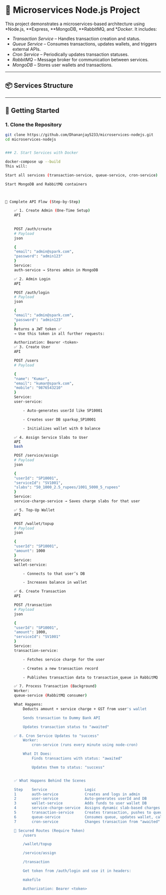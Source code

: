 # 🧩 Microservices Node.js Project

This project demonstrates a microservices-based architecture using *Node.js, **Express, **MongoDB, **RabbitMQ, and **Docker*. It includes:

- *Transaction Service* – Handles transaction creation and status.
- *Queue Service* – Consumes transactions, updates wallets, and triggers external APIs.
- *Cron Service* – Periodically updates transaction statuses.
- *RabbitMQ* – Message broker for communication between services.
- *MongoDB* – Stores user wallets and transactions.

---

## 📦 Services Structure

---

## 🚀 Getting Started

### 1. Clone the Repository

```bash
git clone https://github.com/Dhananjay5233/microservices-nodejs.git
cd microservices-nodejs


### 2. Start Services with Docker

docker-compose up --build
This will:

Start all services (transaction-service, queue-service, cron-service)

Start MongoDB and RabbitMQ containers



🔁 Complete API Flow (Step-by-Step)

    ✅ 1. Create Admin (One-Time Setup)
    API
    
    
    POST /auth/create
    # Payload
    json

    {
    "email": "admin@spark.com",
    "password": "admin123"
    }
    Service:
    auth-service → Stores admin in MongoDB

    ✅ 2. Admin Login
    API

    POST /auth/login
    # Payload
    json

    {
    "email": "admin@spark.com",
    "password": "admin123"
    }
    Returns a JWT token ✅
    → Use this token in all further requests:

    Authorization: Bearer <token>
    ✅ 3. Create User
    API

    POST /users
    # Payload

    {
    "name": "Kumar",
    "email": "kumar@spark.com",
    "mobile": "9876543210"
    }
    Service:
    user-service:

        - Auto-generates userId like SP10001

        - Creates user DB sparkup_SP10001

        - Initializes wallet with 0 balance

    ✅ 4. Assign Service Slabs to User
    API
    bash

    POST /service/assign
    # Payload
    json

    {
    "userId": "SP10001",
    "serviceId": "SV1001",
    "slabs": "50_1000_2.5_rupees/1001_5000_5_rupees"
    }
    Service:
    service-charge-service → Saves charge slabs for that user

    ✅ 5. Top-Up Wallet
    API

    POST /wallet/topup
    # Payload
    json

    {
    "userId": "SP10001",
    "amount": 1000
    }
    Service:
    wallet-service:

        - Connects to that user’s DB

        - Increases balance in wallet

    ✅ 6. Create Transaction
    API

    POST /transaction
    # Payload
    json

    {
    "userId": "SP10001",
    "amount": 1000,
    "serviceId": "SV1001"
    }
    Service:
    transaction-service:

        - Fetches service charge for the user

        - Creates a new transaction record

        - Publishes transaction data to transaction_queue in RabbitMQ

    ✅ 7. Process Transaction (Background)
    Worker:
    queue-service (RabbitMQ consumer)

    What Happens:
        Deducts amount + service charge + GST from user's wallet

        Sends transaction to Dummy Bank API

        Updates transaction status to "awaited"

    ✅ 8. Cron Service Updates to "success"
        Worker:
            cron-service (runs every minute using node-cron)

        What It Does:
            Finds transactions with status: "awaited"

            Updates them to status: "success"


    ✅ What Happens Behind the Scenes

    Step	Service	                Logic
    1	    auth-service	        Creates and logs in admin
    2	    user-service	        Auto-generates userId and DB
    3	    wallet-service	        Adds funds to user wallet DB
    4	    service-charge-service	Assigns dynamic slab-based charges
    5	    transaction-service	    Creates transaction, pushes to queue
    6	    queue-service	        Consumes queue, updates wallet, calls dummy bank API
    7	    cron-service	        Changes transaction from "awaited" to "success" periodically

    🔐 Secured Routes (Require Token)
        /users

        /wallet/topup

        /service/assign

        /transaction

        Get token from /auth/login and use it in headers:

        makefile

        Authorization: Bearer <token>

